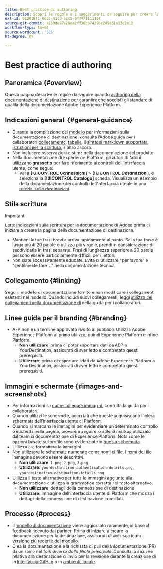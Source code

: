 ```yaml
---
title: Best practice di authoring
description: Scopri le regole e i suggerimenti da seguire per creare la pagina della documentazione di destinazione in modo che soddisfi gli standard di qualità della documentazione di Adobe Experience Platform.
exl-id: b12059f1-6635-41cd-acc5-6ff471111164
source-git-commit: e239de97a26ea2ff36bb74390e249851a13d2e13
workflow-type: tm+mt
source-wordcount: '565'
ht-degree: 0%

---
```


# Best practice di authoring

## Panoramica {#overview}

Questa pagina descrive le regole da seguire quando [authoring della documentazione di destinazione](./documentation-instructions.md) per garantire che soddisfi gli standard di qualità della documentazione Adobe Experience Platform.

## Indicazioni generali {#general-guidance}

* Durante la compilazione del [modello](./self-service-template.md) per informazioni sulla documentazione di destinazione, consulta l’Adobe guida per i collaboratori [collegamento](https://experienceleague.adobe.com/docs/contributor/contributor-guide/writing-essentials/linking.html?lang=en), [tabelle](https://experienceleague.adobe.com/docs/contributor/contributor-guide/writing-essentials/markdown.html?lang=en#tables), il [sintassi markdown supportata](https://experienceleague.adobe.com/docs/contributor/contributor-guide/writing-essentials/markdown.html?lang=en), [istruzioni per la scrittura](https://experienceleague.adobe.com/docs/contributor/contributor-guide/writing-essentials/general-writing-guidance.html?lang=en), e altro ancora.
* Non includere osservazioni e stime nella documentazione del prodotto.
* Nella documentazione di Experience Platform, gli autori di Adobi utilizzano **grassetto** per fare riferimento ai controlli dell’interfaccia utente, come segue:
   * Vai a **[!UICONTROL Connessioni]** > **[!UICONTROL Destinazioni]**, e seleziona la **[!UICONTROL Catalogo]** scheda. Visualizza un esempio della documentazione dei controlli dell’interfaccia utente in una [tutorial sulle destinazioni](https://experienceleague.adobe.com/docs/experience-platform/destinations/ui/activate/activate-batch-profile-destinations.html?lang=en#select-destination).

## Stile scrittura

>[!IMPORTANT]
>
>Letto [Indicazioni sulla scrittura per la documentazione di Adobe](https://experienceleague.adobe.com/docs/contributor/contributor-guide/writing-essentials/general-writing-guidance.html?lang=en) prima di iniziare a creare la pagina della documentazione di destinazione.

* Mantieni le tue frasi brevi e arriva rapidamente al punto. Se la tua frase è lunga più di 20 parole o utilizza più virgole, prendi in considerazione di suddividerla in frasi separate. Frasi di lunghezza superiore a 20 parole possono essere particolarmente difficili per i lettori.
* Non siate eccessivamente educate. Evita di utilizzare &quot;per favore&quot; o &quot;gentilmente fare ...&quot; nella documentazione tecnica.

## Collegamento {#linking}

Segui il modello di documentazione fornito e non modificare i collegamenti esistenti nel modello. Quando includi nuovi collegamenti, leggi [utilizzo dei collegamenti nella documentazione di](https://experienceleague.adobe.com/docs/contributor/contributor-guide/writing-essentials/linking.html?lang=en) nella guida per i collaboratori.

## Linee guida per il branding {#branding}

* AEP non è un termine approvato rivolto al pubblico. Utilizza Adobe Experience Platform al primo utilizzo, quindi Experience Platform e infine Platform.
   * **Non utilizzare**: prima di poter esportare dati da AEP a YourDestination, assicurati di aver letto e completato questi prerequisiti.
   * **Utilizzare**: prima di esportare i dati da Adobe Experience Platform a YourDestination, assicurati di aver letto e completato questi prerequisiti.

## Immagini e schermate {#images-and-screenshots}

* Per informazioni su [come collegare immagini](https://experienceleague.adobe.com/docs/contributor/contributor-guide/writing-essentials/markdown.html?lang=en#images), consulta la guida per i collaboratori.
* Quando utilizzi le schermate, accertati che queste acquisiscano l’intera schermata dell’interfaccia utente di Platform.
* Quando si marcano le immagini per evidenziare un determinato controllo o etichetta nella pagina, provare a seguire lo stile di markup utilizzato dal team di documentazione di Experience Platform. Nota come le opzioni basate sul profilo sono evidenziate in [questa schermata](/help/destinations/catalog/cloud-storage/amazon-s3.md#export-type-frequency).
* Utilizza `png` formattare le immagini.
* Non utilizzare le schermate numerate come nomi di file. I nomi dei file immagine devono essere descrittivi.
   * **Non utilizzare**: `1.png`, `2.png`, `3.png`
   * **Utilizzare**: `yourdestination-authentication-details.png`, `yourdestination-destination-details.png`
* Utilizza il testo alternativo per tutte le immagini aggiunte alla documentazione e utilizza la grammatica corretta nel testo alternativo.
   * **Non utilizzare**: dettagli della connessione di destinazione
   * **Utilizzare**: immagine dell’interfaccia utente di Platform che mostra i dettagli della connessione di destinazione compilati.

## Processo {#process}

* Il [modello di documentazione](./self-service-template.md) viene aggiornato raramente, in base al feedback ricevuto dai partner. Prima di iniziare a creare la documentazione per la destinazione, assicurati di aver scaricato [versione più recente del modello](../assets/docs-framework/yourdestination-template.zip).
* Crea la documentazione e la richiesta di pull della documentazione (PR) da un ramo nel fork *diverse dalla filiale principale*. Consulta la sezione relativa alla destinazione di invio per la revisione durante la creazione di in [Interfaccia GitHub](./use-github-interface-to-create-documentation.md#submit-review) o in [ambiente locale](./work-in-local-environment.md#submit-review).
